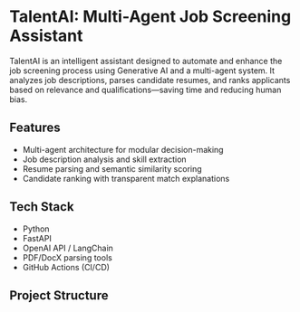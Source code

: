 # TalentAI: Multi-Agent Job Screening Assistant

TalentAI is an intelligent assistant designed to automate and enhance the job screening process using Generative AI and a multi-agent system. It analyzes job descriptions, parses candidate resumes, and ranks applicants based on relevance and qualifications—saving time and reducing human bias.

## Features
- Multi-agent architecture for modular decision-making
- Job description analysis and skill extraction
- Resume parsing and semantic similarity scoring
- Candidate ranking with transparent match explanations

## Tech Stack
- Python
- FastAPI
- OpenAI API / LangChain
- PDF/DocX parsing tools
- GitHub Actions (CI/CD)

## Project Structure
